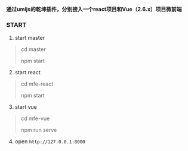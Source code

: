 #### 通过umijs的乾坤插件，分别接入一个react项目和Vue（2.6.x）项目微前端


### START 

1. start master

> cd master 
> 
> npm start

2. start react

> cd mfe-react 
> 
> npm start

3. start vue

> cd mfe-vue 
> 
> npm run serve

4. open `http://127.0.0.1:8000`